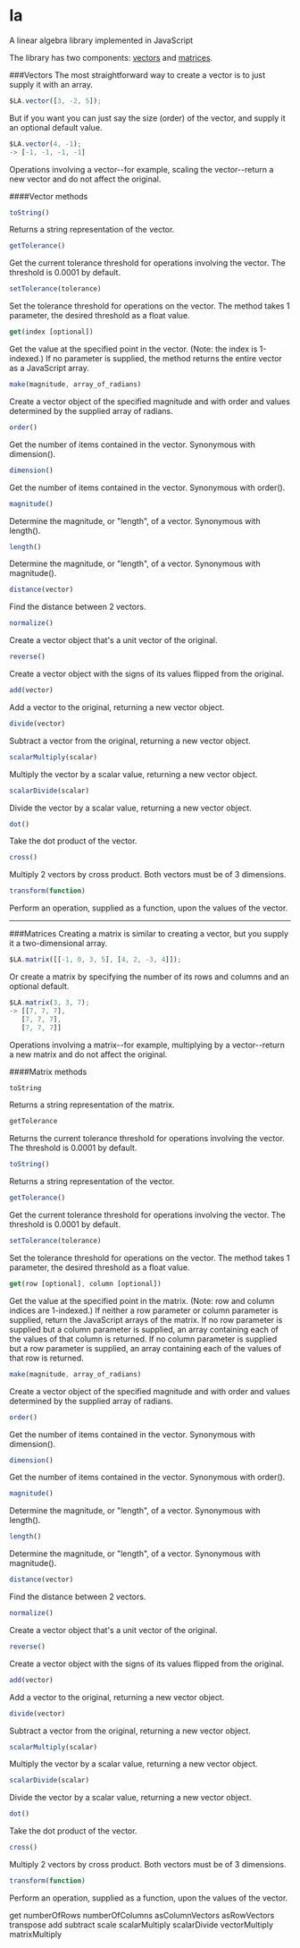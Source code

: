 la
==

A linear algebra library implemented in JavaScript

The library has two components: [vectors](#vectors) and [matrices](#matrices).


###Vectors<a id="vectors"></a>
The most straightforward way to create a vector is to just supply it with an array.

```JavaScript
$LA.vector([3, -2, 5]);
```

But if you want you can just say the size (order) of the vector, and supply it an optional default value.

```JavaScript
$LA.vector(4, -1);
-> [-1, -1, -1, -1]
```

Operations involving a vector--for example, scaling the vector--return a new vector and do not affect the original.

####Vector methods
```JavaScript
toString()
```
Returns a string representation of the vector.

```JavaScript
getTolerance()
```
Get the current tolerance threshold for operations involving the vector.  The threshold is 0.0001 by default.

```JavaScript
setTolerance(tolerance)
```
Set the tolerance threshold for operations on the vector.  The method takes 1 parameter, the desired threshold as a float value.

```JavaScript
get(index [optional])
```
Get the value at the specified point in the vector.  (Note: the index is 1-indexed.)  If no parameter is supplied, the method returns the entire vector as a JavaScript array.  

```JavaScript
make(magnitude, array_of_radians)
```
Create a vector object of the specified magnitude and with order and values determined by the supplied array of radians. 

```JavaScript
order()
```
Get the number of items contained in the vector.  Synonymous with dimension().

```JavaScript
dimension()
```
Get the number of items contained in the vector.  Synonymous with order().

```JavaScript
magnitude()
```
Determine the magnitude, or "length", of a vector.  Synonymous with length().

```JavaScript
length()
```
Determine the magnitude, or "length", of a vector.  Synonymous with magnitude().

```JavaScript
distance(vector)
```
Find the distance between 2 vectors.

```JavaScript
normalize()
```
Create a vector object that's a unit vector of the original.

```JavaScript
reverse()
```
Create a vector object with the signs of its values flipped from the original.

```JavaScript
add(vector)
```
Add a vector to the original, returning a new vector object.

```JavaScript
divide(vector)
```
Subtract a vector from the original, returning a new vector object.

```JavaScript
scalarMultiply(scalar)
```
Multiply the vector by a scalar value, returning a new vector object.

```JavaScript
scalarDivide(scalar)
```
Divide the vector by a scalar value, returning a new vector object.

```JavaScript
dot()
```
Take the dot product of the vector.

```JavaScript
cross()
```
Multiply 2 vectors by cross product.  Both vectors must be of 3 dimensions.

```JavaScript
transform(function)
```
Perform an operation, supplied as a function, upon the values of the vector.

***

###Matrices<a id="matrices"></a>
Creating a matrix is similar to creating a vector, but you supply it a two-dimensional array.

```JavaScript
$LA.matrix([[-1, 0, 3, 5], [4, 2, -3, 4]]);
```

Or create a matrix by specifying the number of its rows and columns and an optional default.

```JavaScript
$LA.matrix(3, 3, 7);
-> [[7, 7, 7],
   [7, 7, 7],
   [7, 7, 7]]
```

Operations involving a matrix--for example, multiplying by a vector--return a new matrix and do not affect the original.

####Matrix methods
```JavaScript
toString
```
Returns a string representation of the matrix.

```JavaScript
getTolerance
```
Returns the current tolerance threshold for operations involving the vector.  The threshold is 0.0001 by default.

```JavaScript
toString()
```
Returns a string representation of the vector.

```JavaScript
getTolerance()
```
Get the current tolerance threshold for operations involving the vector.  The threshold is 0.0001 by default.

```JavaScript
setTolerance(tolerance)
```
Set the tolerance threshold for operations on the vector.  The method takes 1 parameter, the desired threshold as a float value.

```JavaScript
get(row [optional], column [optional])
```
Get the value at the specified point in the matrix.  (Note: row and column indices are 1-indexed.)  If neither a row parameter or column parameter is supplied, return the JavaScript arrays of the matrix.  If no row parameter is supplied but a column parameter is supplied, an array containing each of the values of that column is returned.  If no column parameter is supplied but a row parameter is supplied, an array containing each of the values of that row is returned.

```JavaScript
make(magnitude, array_of_radians)
```
Create a vector object of the specified magnitude and with order and values determined by the supplied array of radians. 

```JavaScript
order()
```
Get the number of items contained in the vector.  Synonymous with dimension().

```JavaScript
dimension()
```
Get the number of items contained in the vector.  Synonymous with order().

```JavaScript
magnitude()
```
Determine the magnitude, or "length", of a vector.  Synonymous with length().

```JavaScript
length()
```
Determine the magnitude, or "length", of a vector.  Synonymous with magnitude().

```JavaScript
distance(vector)
```
Find the distance between 2 vectors.

```JavaScript
normalize()
```
Create a vector object that's a unit vector of the original.

```JavaScript
reverse()
```
Create a vector object with the signs of its values flipped from the original.

```JavaScript
add(vector)
```
Add a vector to the original, returning a new vector object.

```JavaScript
divide(vector)
```
Subtract a vector from the original, returning a new vector object.

```JavaScript
scalarMultiply(scalar)
```
Multiply the vector by a scalar value, returning a new vector object.

```JavaScript
scalarDivide(scalar)
```
Divide the vector by a scalar value, returning a new vector object.

```JavaScript
dot()
```
Take the dot product of the vector.

```JavaScript
cross()
```
Multiply 2 vectors by cross product.  Both vectors must be of 3 dimensions.

```JavaScript
transform(function)
```
Perform an operation, supplied as a function, upon the values of the vector.


get
numberOfRows
numberOfColumns
asColumnVectors
asRowVectors
transpose
add
subtract
scale
scalarMultiply
scalarDivide
vectorMultiply
matrixMultiply
